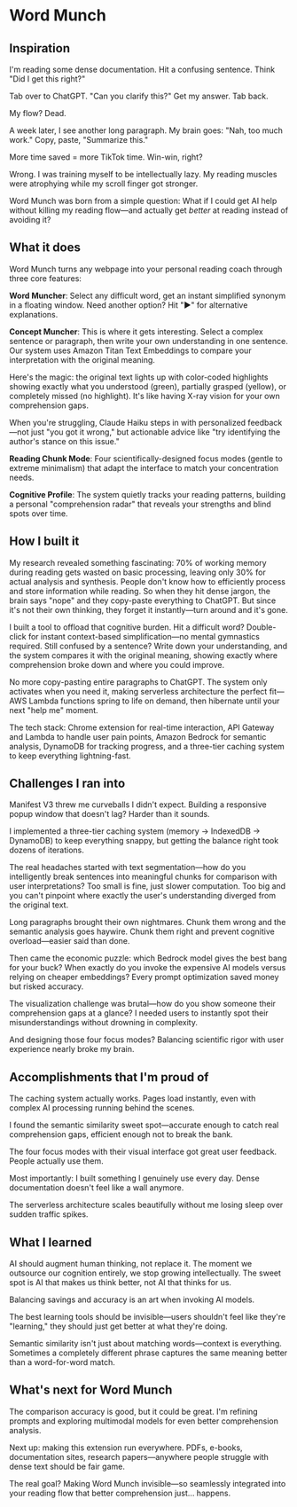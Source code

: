 # Word Munch

## Inspiration

I'm reading some dense documentation. Hit a confusing sentence. Think "Did I get this right?"

Tab over to ChatGPT. "Can you clarify this?" Get my answer. Tab back.

My flow? Dead.

A week later, I see another long paragraph. My brain goes: "Nah, too much work." Copy, paste, "Summarize this." 

More time saved = more TikTok time. Win-win, right?

Wrong. I was training myself to be intellectually lazy. My reading muscles were atrophying while my scroll finger got stronger.

Word Munch was born from a simple question: What if I could get AI help without killing my reading flow—and actually get *better* at reading instead of avoiding it?

## What it does

Word Munch turns any webpage into your personal reading coach through three core features:

**Word Muncher**: Select any difficult word, get an instant simplified synonym in a floating window. Need another option? Hit "▶" for alternative explanations.

**Concept Muncher**: This is where it gets interesting. Select a complex sentence or paragraph, then write your own understanding in one sentence. Our system uses Amazon Titan Text Embeddings to compare your interpretation with the original meaning.

Here's the magic: the original text lights up with color-coded highlights showing exactly what you understood (green), partially grasped (yellow), or completely missed (no highlight). It's like having X-ray vision for your own comprehension gaps.

When you're struggling, Claude Haiku steps in with personalized feedback—not just "you got it wrong," but actionable advice like "try identifying the author's stance on this issue."

**Reading Chunk Mode**: Four scientifically-designed focus modes (gentle to extreme minimalism) that adapt the interface to match your concentration needs.

**Cognitive Profile**: The system quietly tracks your reading patterns, building a personal "comprehension radar" that reveals your strengths and blind spots over time.

## How I built it

My research revealed something fascinating: 70% of working memory during reading gets wasted on basic processing, leaving only 30% for actual analysis and synthesis. People don't know how to efficiently process and store information while reading. So when they hit dense jargon, the brain says "nope" and they copy-paste everything to ChatGPT. But since it's not their own thinking, they forget it instantly—turn around and it's gone.

I built a tool to offload that cognitive burden. Hit a difficult word? Double-click for instant context-based simplification—no mental gymnastics required. Still confused by a sentence? Write down your understanding, and the system compares it with the original meaning, showing exactly where comprehension broke down and where you could improve.

No more copy-pasting entire paragraphs to ChatGPT. The system only activates when you need it, making serverless architecture the perfect fit—AWS Lambda functions spring to life on demand, then hibernate until your next "help me" moment.

The tech stack: Chrome extension for real-time interaction, API Gateway and Lambda to handle user pain points, Amazon Bedrock for semantic analysis, DynamoDB for tracking progress, and a three-tier caching system to keep everything lightning-fast.

## Challenges I ran into

Manifest V3 threw me curveballs I didn't expect. Building a responsive popup window that doesn't lag? Harder than it sounds.

I implemented a three-tier caching system (memory → IndexedDB → DynamoDB) to keep everything snappy, but getting the balance right took dozens of iterations.

The real headaches started with text segmentation—how do you intelligently break sentences into meaningful chunks for comparison with user interpretations? Too small is fine, just slower computation. Too big and you can't pinpoint where exactly the user's understanding diverged from the original text.

Long paragraphs brought their own nightmares. Chunk them wrong and the semantic analysis goes haywire. Chunk them right and prevent cognitive overload—easier said than done.

Then came the economic puzzle: which Bedrock model gives the best bang for your buck? When exactly do you invoke the expensive AI models versus relying on cheaper embeddings? Every prompt optimization saved money but risked accuracy.

The visualization challenge was brutal—how do you show someone their comprehension gaps at a glance? I needed users to instantly spot their misunderstandings without drowning in complexity.

And designing those four focus modes? Balancing scientific rigor with user experience nearly broke my brain.

## Accomplishments that I'm proud of

The caching system actually works. Pages load instantly, even with complex AI processing running behind the scenes.

I found the semantic similarity sweet spot—accurate enough to catch real comprehension gaps, efficient enough not to break the bank.

The four focus modes with their visual interface got great user feedback. People actually use them.

Most importantly: I built something I genuinely use every day. Dense documentation doesn't feel like a wall anymore.

The serverless architecture scales beautifully without me losing sleep over sudden traffic spikes.

## What I learned

AI should augment human thinking, not replace it. The moment we outsource our cognition entirely, we stop growing intellectually. The sweet spot is AI that makes us think better, not AI that thinks for us.

Balancing savings and accuracy is an art when invoking AI models.

The best learning tools should be invisible—users shouldn't feel like they're "learning," they should just get better at what they're doing.

Semantic similarity isn't just about matching words—context is everything. Sometimes a completely different phrase captures the same meaning better than a word-for-word match.

## What's next for Word Munch

The comparison accuracy is good, but it could be great. I'm refining prompts and exploring multimodal models for even better comprehension analysis.

Next up: making this extension run everywhere. PDFs, e-books, documentation sites, research papers—anywhere people struggle with dense text should be fair game.

The real goal? Making Word Munch invisible—so seamlessly integrated into your reading flow that better comprehension just... happens.
